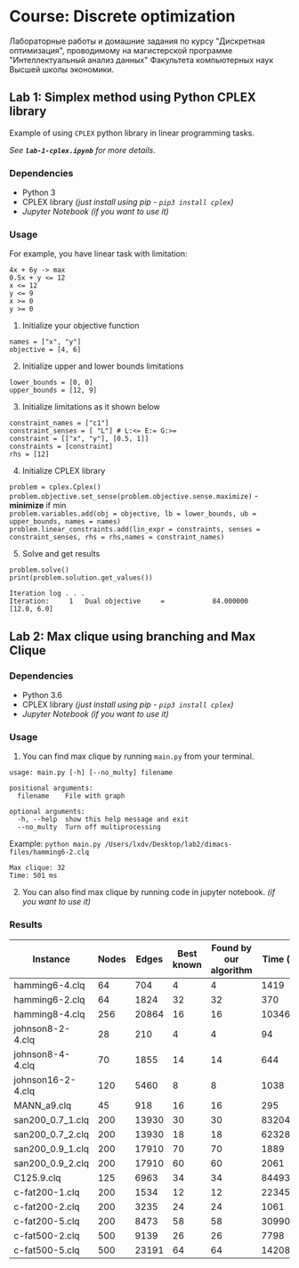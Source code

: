 # Course: Discrete optimization

Лабораторные работы и домашние задания по курсу "Дискретная оптимизация", 
проводимому на магистерской программе "Интеллектуальный анализ данных" 
Факультета компьютерных наук Высшей школы экономики.

## Lab 1: Simplex method using Python CPLEX library

Example of using `CPLEX` python library in linear programming tasks.

*See **`lab-1-cplex.ipynb`** for more details*.

### Dependencies

- Python 3  
- CPLEX library *(just install using pip -  ```pip3 install cplex```)*
- *Jupyter Notebook (if you want to use it)*

### Usage

For example, you have linear task with limitation:

```
4x + 6y -> max 
0.5x + y <= 12
x <= 12
y <= 9  
x >= 0
y >= 0
```

1. Initialize your objective function

`names = ["x", "y"]`  
`objective = [4, 6]`  

2. Initialize upper and lower bounds limitations

`lower_bounds = [0, 0]`  
`upper_bounds = [12, 9]`  

3. Initialize limitations as it shown below

`constraint_names = ["c1"]`  
`constraint_senses = [ "L"] # L:<= E:= G:>=`  
`constraint = [["x", "y"], [0.5, 1]]`  
`constraints = [constraint]`  
`rhs = [12]`  

4. Initialize CPLEX library

`problem = cplex.Cplex()`  
`problem.objective.set_sense(problem.objective.sense.maximize)` - **minimize** if min  
`problem.variables.add(obj = objective, lb = lower_bounds, ub = upper_bounds, names = names)`  
`problem.linear_constraints.add(lin_expr = constraints, senses = constraint_senses, rhs = rhs,names = constraint_names)`  

5. Solve and get results

`problem.solve()`  
`print(problem.solution.get_values())`  

`Iteration log . . .`  
`Iteration:     1   Dual objective     =            84.000000`  
`[12.0, 6.0]`  


## Lab 2: Max clique using branching and Max Clique

### Dependencies

- Python 3.6
- CPLEX library *(just install using pip -  ```pip3 install cplex```)*
- *Jupyter Notebook (if you want to use it)*


### Usage

1. You can find max clique by running `main.py` from your terminal.

```
usage: main.py [-h] [--no_multy] filename

positional arguments:
  filename    File with graph

optional arguments:
  -h, --help  show this help message and exit
  --no_multy  Turn off multiprocessing
```

Example:
`python main.py /Users/lxdv/Desktop/lab2/dimacs-files/hamming6-2.clq `
```
Max clique: 32
Time: 501 ms
```
  
2. You can also find max clique by running code in jupyter notebook. *(if you want to use it)*

### Results 

Instance|Nodes|Edges|Best known|Found by our algorithm|Time (ms)
---|---|---|---|---|---
hamming6-4.clq|64|704|4|4|1419
hamming6-2.clq|64|1824|32|32|370
hamming8-4.clq|256|20864|16|16|1034637
johnson8-2-4.clq|28|210|4|4|94
johnson8-4-4.clq|70|1855|14|14|644
johnson16-2-4.clq|120|5460|8|8|1038
MANN_a9.clq|45|918|16|16|295
san200_0.7_1.clq|200|13930|30|30|83204
san200_0.7_2.clq|200|13930|18|18|623280
san200_0.9_1.clq|200|17910|70|70|1889
san200_0.9_2.clq|200|17910|60|60|2061
C125.9.clq|125|6963|34|34|84493007
c-fat200-1.clq|200|1534|12|12|22345
c-fat200-2.clq|200|3235|24|24|1061
c-fat200-5.clq|200|8473|58|58|30990
c-fat500-2.clq|500|9139|26|26|7798
c-fat500-5.clq|500|23191|64|64|142082
